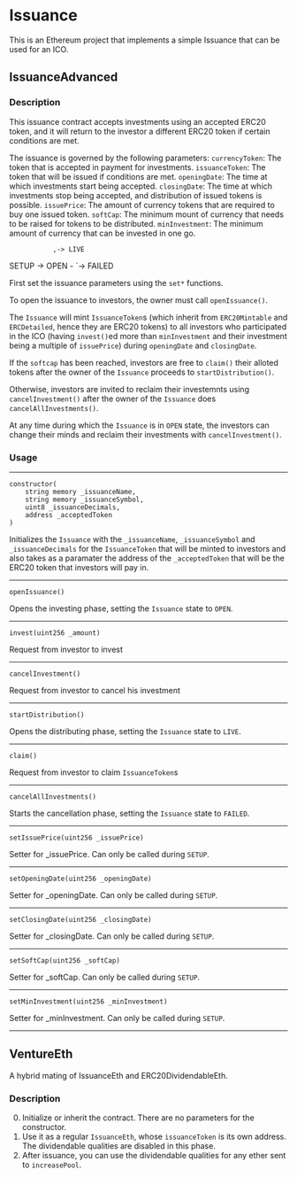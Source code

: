 # Issuance

This is an Ethereum project that implements a simple Issuance that can be used for an ICO.

## IssuanceAdvanced

### Description

This issuance contract accepts investments using an accepted ERC20 token, and it will return to the investor a different ERC20 token if certain conditions are met.

The issuance is governed by the following parameters:
`currencyToken`: The token that is accepted in payment for investments.
`issuanceToken`: The token that will be issued if conditions are met.
`openingDate`: The time at which investments start being accepted.
`closingDate`: The time at which investments stop being accepted, and distribution of issued tokens is possible.
`issuePrice`:  The amount of currency tokens that are required to buy one issued token.
`softCap`: The minimum mount of currency that needs to be raised for tokens to be distributed.
`minInvestment`: The minimum amount of currency that can be invested in one go.

               ,-> LIVE
SETUP -> OPEN -
               `-> FAILED

First set the issuance parameters using the `set*` functions.

To open the issuance to investors, the owner must call `openIssuance()`.

The `Issuance` will mint `IssuanceToken`s (which inherit from `ERC20Mintable` and `ERCDetailed`, hence they are ERC20 tokens) to all investors who participated in the ICO (having `invest()`ed more than `minInvestment` and their investment being a multiple of `issuePrice`) during `openingDate` and `closingDate`.

If the `softcap` has been reached, investors are free to `claim()` their alloted tokens after the owner of the `Issuance` proceeds to `startDistribution()`.

Otherwise, investors are invited to reclaim their investemnts using `cancelInvestment()` after the owner of the `Issuance` does `cancelAllInvestments()`.

At any time during which the `Issuance` is in `OPEN` state, the investors can change their minds and reclaim their investments with `cancelInvestment()`.

### Usage
---
```
constructor(
    string memory _issuanceName,
    string memory _issuanceSymbol,
    uint8 _issuanceDecimals,
    address _acceptedToken
)
```
Initializes the `Issuance` with the `_issuanceName`, `_issuanceSymbol` and `_issuanceDecimals` for the `IssuanceToken` that will be minted to investors and also takes as a paramater the address of the `_acceptedToken` that will be the ERC20 token that investors will pay in.

---
```
openIssuance()
```
Opens the investing phase, setting the `Issuance` state to `OPEN`.

---

```
invest(uint256 _amount)
```
Request from investor to invest

---

```
cancelInvestment()
```
Request from investor to cancel his investment

---

```
startDistribution()
```
Opens the distributing phase, setting the `Issuance` state to `LIVE`.

---

```
claim()
```
Request from investor to claim `IssuanceToken`s

---

```
cancelAllInvestments()
```
Starts the cancellation phase, setting the `Issuance` state to `FAILED`.

---

```
setIssuePrice(uint256 _issuePrice)
```
Setter for _issuePrice. Can only be called during `SETUP`.

---

```
setOpeningDate(uint256 _openingDate)
```
Setter for _openingDate. Can only be called during `SETUP`.

---

```
setClosingDate(uint256 _closingDate)
```
Setter for _closingDate. Can only be called during `SETUP`.

---

```
setSoftCap(uint256 _softCap)
```
Setter for _softCap. Can only be called during `SETUP`.

---

```
setMinInvestment(uint256 _minInvestment)
```
Setter for _minInvestment. Can only be called during `SETUP`.

---

## VentureEth

A hybrid mating of IssuanceEth and ERC20DividendableEth. 

### Description

0. Initialize or inherit the contract. There are no parameters for the constructor.
1. Use it as a regular `IssuanceEth`, whose `issuanceToken` is its own address. The dividendable qualities are disabled in this phase.
2. After issuance, you can use the dividendable qualities for any ether sent to `increasePool`.